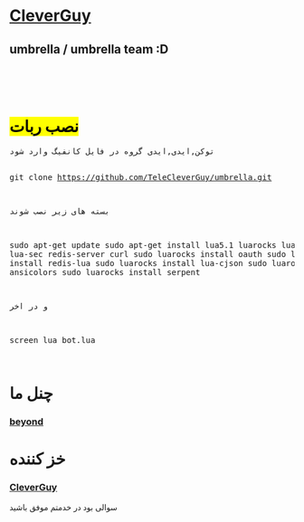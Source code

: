 <a href="telegram.me/CleverGuy"><h1>CleverGuy</h1></a>
<h2>umbrella / umbrella team :D</h2><br><br><br>
<h1><mark>نصب ربات</mark></h1>
<pre>
توکن,ایدی,ایدی گروه در فایل کانفیگ وارد شود

git clone https://github.com/TeleCleverGuy/umbrella.git

بسته های زیر نصب شوند

sudo apt-get update
sudo apt-get install lua5.1 luarocks lua-socket lua-sec redis-server curl 
sudo luarocks install oauth 
sudo luarocks install redis-lua 
sudo luarocks install lua-cjson 
sudo luarocks install ansicolors 
sudo luarocks install serpent

و در اخر

screen lua bot.lua

</pre>
<h1>چنل ما</h1>
<a href="telegram.me/beyondteam"><h3>beyond</h3></a>
<h1>خز کننده</h1>
<a href="telegram.me/CleverGuy"><h3>CleverGuy</h3></a>

سوالی بود در خدمتم
موفق باشید
